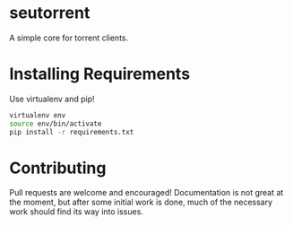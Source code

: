 seutorrent
==========
A simple core for torrent clients.


Installing Requirements
=======================
Use virtualenv and pip!

```bash
virtualenv env
source env/bin/activate
pip install -r requirements.txt
```


Contributing
============
Pull requests are welcome and encouraged! Documentation is not great at the
moment, but after some initial work is done, much of the necessary work should
find its way into issues.
